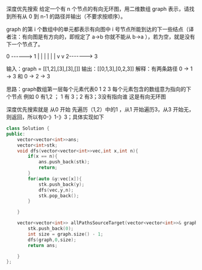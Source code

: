 深度优先搜索
给定一个有 n 个节点的有向无环图，用二维数组 graph 表示，请找到所有从 0 到 n-1 的路径并输出（不要求按顺序）。

graph 的第 i 个数组中的单元都表示有向图中 i 号节点所能到达的下一些结点（译者注：有向图是有方向的，即规定了 a→b 你就不能从 b→a ），若为空，就是没有下一个节点了。

0 ------> 1
|         |
|         |
|         |
v         v
2-------> 3

输入：graph = [[1,2],[3],[3],[]]
输出：[[0,1,3],[0,2,3]]
解释：有两条路径 0 -> 1 -> 3 和 0 -> 2 -> 3

思路：graph数组第一层每个元素代表0 1 2 3 每个元素包含的数组意为指向的下个节点 例如 0 有1,2 ； 1 有 3；2 有3；3没有指向谁
这是有向无环图

深度优先搜索就是 从0 开始 先遍历（1,2）中的1 ，从1 开始遍历3，从3 开始无，则返回，所以有0-》1-》3；具体实现如下

```C++
class Solution {
public:
    vector<vector<int>>ans;
    vector<int>stk;
    void dfs(vector<vector<int>>vec,int x,int n){
        if(x == n){
            ans.push_back(stk);
            return;
        }
        for(auto &y:vec[x]){
            stk.push_back(y);
            dfs(vec,y,n);
            stk.pop_back();
        }

    }

    vector<vector<int>> allPathsSourceTarget(vector<vector<int>>& graph) {
        stk.push_back(0);
        int size = graph.size() - 1;
        dfs(graph,0,size);
        return ans;

    }
};
```